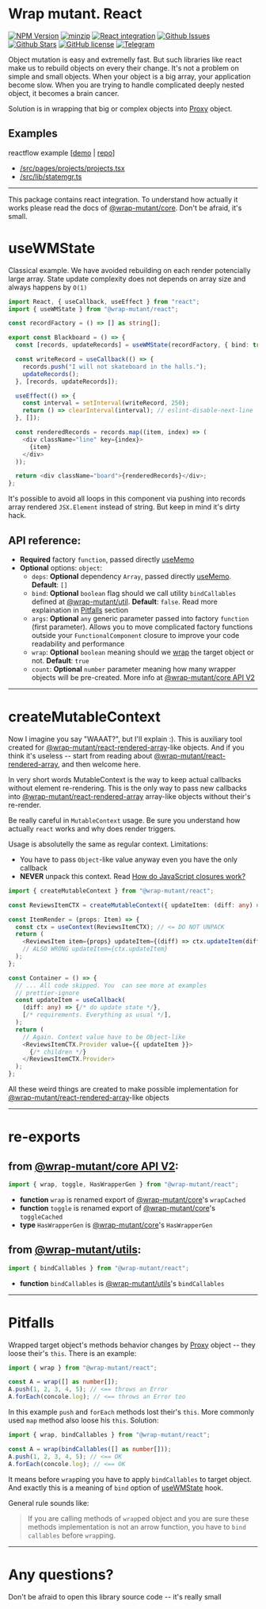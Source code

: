 # Wrap mutant. React

[![NPM Version](https://img.shields.io/npm/v/%40wrap-mutant%2Freact?style=social&logo=npm)](https://www.npmjs.com/package/@wrap-mutant/react)
[![minzip](https://img.shields.io/bundlephobia/minzip/%40wrap-mutant%2Freact?style=social&logo=npm)](https://www.npmjs.com/package/@wrap-mutant/react)
[![React integration](https://img.shields.io/badge/%40wrap--mutant%2Freact-blue.svg?style=social&logo=github)](https://github.com/kai3341/wrap-mutant/tree/main/packages/react)
[![Github Issues](https://img.shields.io/github/issues/kai3341/wrap-mutant.svg?style=social&logo=github)](http://github.com/kai3341/wrap-mutant/issues)
[![Github Stars](https://img.shields.io/github/stars/kai3341/wrap-mutant)](http://github.com/kai3341/wrap-mutant)
[![GitHub license](https://img.shields.io/badge/license-MIT-blue.svg?style=social&logo=github)](https://github.com/kai3341/wrap-mutant/blob/main/LICENSE)
[![Telegram](https://img.shields.io/badge/Community-blue.svg?style=social&logo=telegram)](https://t.me/wrap_mutant/4)

Object mutation is easy and extremelly fast. But such libraries like react make us to rebuild objects on every their change. It's not a problem on simple and small objects. When your object is a big array, your application become slow. When you are trying to handle complicated deeply nested object, it becomes a brain cancer.

Solution is in wrapping that big or complex objects into [Proxy](https://developer.mozilla.org/en-US/docs/Web/JavaScript/Reference/Global_Objects/Proxy) object.

## Examples

reactflow example [[demo](https://kai3341.github.io/d73bce02-46a1-4e59-895a-4863c2fc48f0/) | [repo](https://github.com/kai3341/d73bce02-46a1-4e59-895a-4863c2fc48f0)]

- [/src/pages/projects/projects.tsx](https://github.com/kai3341/d73bce02-46a1-4e59-895a-4863c2fc48f0/blob/master/src/pages/projects/projects.tsx)
- [/src/lib/statemgr.ts](https://github.com/kai3341/d73bce02-46a1-4e59-895a-4863c2fc48f0/blob/master/src/lib/statemgr.ts)

---

This package contains react integration. To understand how actually it works please read the docs of [@wrap-mutant/core](../core). Don't be afraid, it's small.

# useWMState

Classical example. We have avoided rebuilding on each render potencially large array. State update complexity does not depends on array size and always happens by `O(1)`

```typescript
import React, { useCallback, useEffect } from "react";
import { useWMState } from "@wrap-mutant/react";

const recordFactory = () => [] as string[];

export const Blackboard = () => {
  const [records, updateRecords] = useWMState(recordFactory, { bind: true });

  const writeRecord = useCallback(() => {
    records.push("I will not skateboard in the halls.");
    updateRecords();
  }, [records, updateRecords]);

  useEffect(() => {
    const interval = setInterval(writeRecord, 250);
    return () => clearInterval(interval); // eslint-disable-next-line
  }, []);

  const renderedRecords = records.map((item, index) => (
    <div className="line" key={index}>
      {item}
    </div>
  ));

  return <div className="board">{renderedRecords}</div>;
};
```

It's possible to avoid all loops in this component via pushing into records array rendered `JSX.Element` instead of string. But keep in mind it's dirty hack.

## API reference:

- **Required** factory `function`, passed directly [useMemo](https://react.dev/reference/react/useMemo#usememo)
- **Optional** options: `object`:
  - `deps`: **Optional** dependency `Array`, passed directly [useMemo](https://react.dev/reference/react/useMemo#usememo). **Default**: `[]`
  - `bind`: **Optional** `boolean` flag should we call utility `bindCallables` defined at [@wrap-mutant/util](../utils). **Default**: `false`. Read more explaination in [Pitfalls](#pitfalls) section
  - `args`: **Optional** `any` generic parameter passed into factory `function` (first parameter). Allows you to move complicated factory functions outside your `FunctionalComponent` closure to improve your code readability and performance
  - `wrap`: **Optional** `boolean` meaning should we [wrap](../core#api-v2) the target object or not. **Default**: `true`
  - `count`: **Optional** `number` parameter meaning how many wrapper objects will be pre-created. More info at [@wrap-mutant/core API V2](../core#api-v2)

---

# createMutableContext

Now I imagine you say "WAAAT?", but I'll explain :). This is auxiliary tool created for [@wrap-mutant/react-rendered-array](../react-rendered-array)-like objects. And if you think it's useless -- start from reading about [@wrap-mutant/react-rendered-array](../react-rendered-array), and then welcome here.

In very short words MutableContext is the way to keep actual callbacks without element re-rendering. This is the only way to pass new callbacks into [@wrap-mutant/react-rendered-array](../react-rendered-array) array-like objects without their's re-render.

Be really careful in `MutableContext` usage. Be sure you understand how actually `react` works and why does render triggers.

Usage is absolutelly the same as regular context. Limitations:

- You have to pass `Object`-like value anyway even you have the only callback
- **NEVER** unpack this context. Read [How do JavaScript closures work?](https://stackoverflow.com/questions/111102/how-do-javascript-closures-work)

```typescript
import { createMutableContext } from "@wrap-mutant/react";

const ReviewsItemCTX = createMutableContext({ updateItem: (diff: any) => {} });

const ItemRender = (props: Item) => {
  const ctx = useContext(ReviewsItemCTX); // <= DO NOT UNPACK
  return (
    <ReviewsItem item={props} updateItem={(diff) => ctx.updateItem(diff)} />
    // ALSO WRONG updateItem={ctx.updateItem}
  );
};

const Container = () => {
  // ... All code skipped. You  can see more at examples
  // prettier-ignore
  const updateItem = useCallback(
    (diff: any) => {/* do update state */},
    [/* requirements. Everything as usual */],
  );
  return (
    // Again. Context value have to be Object-like
    <ReviewsItemCTX.Provider value={{ updateItem }}>
      {/* children */}
    </ReviewsItemCTX.Provider>
  );
};
```

All these weird things are created to make possible implementation for [@wrap-mutant/react-rendered-array](../react-rendered-array)-like objects

---

# re-exports

## from [@wrap-mutant/core API V2](../core#api-v2):

```typescript
import { wrap, toggle, HasWrapperGen } from "@wrap-mutant/react";
```

- **function** `wrap` is renamed export of [@wrap-mutant/core](../core#api-v2)'s `wrapCached`
- **function** `toggle` is renamed export of [@wrap-mutant/core](../core#api-v2)'s `toggleCached`
- **type** `HasWrapperGen` is [@wrap-mutant/core](../core#api-v2)'s `HasWrapperGen`

## from [@wrap-mutant/utils](../utils):

```typescript
import { bindCallables } from "@wrap-mutant/react";
```

- **function** `bindCallables` is [@wrap-mutant/utils](../utils)'s `bindCallables`

---

# Pitfalls

Wrapped target object's methods behavior changes by [Proxy](https://developer.mozilla.org/en-US/docs/Web/JavaScript/Reference/Global_Objects/Proxy) object -- they loose their's `this`. There is an example:

```typescript
import { wrap } from "@wrap-mutant/react";

const A = wrap([] as number[]);
A.push(1, 2, 3, 4, 5); // <== throws an Error
A.forEach(concole.log); // <== throws an Error too
```

In this example `push` and `forEach` methods lost their's `this`. More commonly used `map` method also loose his `this`. Solution:

```typescript
import { wrap, bindCallables } from "@wrap-mutant/react";

const A = wrap(bindCallables([] as number[]));
A.push(1, 2, 3, 4, 5); // <== OK
A.forEach(concole.log); // <== OK
```

It means before `wrap`ping you have to apply `bindCallables` to target object. And exactly this is a meaning of `bind` option of [useWMState](#usewmstate) hook.

General rule sounds like:

> If you are calling methods of `wrap`ped object and you are sure these methods implementation is not an arrow function, you have to `bind callables` before `wrap`ping.

---

# Any questions?

Don't be afraid to open this library source code -- it's really small
